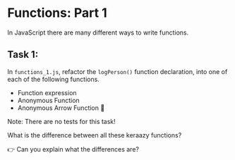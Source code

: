 # Functions: Part 1

In JavaScript there are many different ways to write functions.

## Task 1:

In `functions_1.js`, refactor the `logPerson()` function declaration, into one of each of the following functions.

- Function expression
- Anonymous Function
- Anonymous Arrow Function 💅

Note: There are no tests for this task!

What is the difference between all these keraazy functions?

👉 Can you explain what the differences are?
